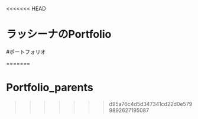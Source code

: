 <<<<<<< HEAD
# ラッシーナのPortfolio
#ポートフォリオ

=======
# Portfolio_parents
>>>>>>> d95a76c4d5d347341cd22d0e5799892627195087
